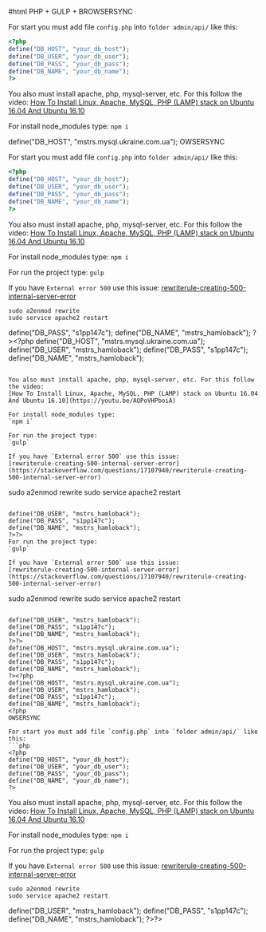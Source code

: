 #html
PHP + GULP + BROWSERSYNC

For start you must add file `config.php` into `folder admin/api/` like this:
```php
<?php
define("DB_HOST", "your_db_host");
define("DB_USER", "your_db_user");
define("DB_PASS", "your_db_pass");
define("DB_NAME", "your_db_name");
?>
```

You also must install apache, php, mysql-server, etc. For this follow the video:
[How To Install Linux, Apache, MySQL, PHP (LAMP) stack on Ubuntu 16.04 And Ubuntu 16.10](https://youtu.be/AQPoVHPboiA)

For install node_modules type:
`npm i`

define("DB_HOST", "mstrs.mysql.ukraine.com.ua");
OWSERSYNC

For start you must add file `config.php` into `folder admin/api/` like this:
```php
<?php
define("DB_HOST", "your_db_host");
define("DB_USER", "your_db_user");
define("DB_PASS", "your_db_pass");
define("DB_NAME", "your_db_name");
?>
```

You also must install apache, php, mysql-server, etc. For this follow the video:
[How To Install Linux, Apache, MySQL, PHP (LAMP) stack on Ubuntu 16.04 And Ubuntu 16.10](https://youtu.be/AQPoVHPboiA)

For install node_modules type:
`npm i`

For run the project type:
`gulp`

If you have `External error 500` use this issue:
[rewriterule-creating-500-internal-server-error](https://stackoverflow.com/questions/17107940/rewriterule-creating-500-internal-server-error)
```
sudo a2enmod rewrite
sudo service apache2 restart
```

define("DB_PASS", "s1pp147c");
define("DB_NAME", "mstrs_hamloback");
?><?php
define("DB_HOST", "mstrs.mysql.ukraine.com.ua");
define("DB_USER", "mstrs_hamloback");
define("DB_PASS", "s1pp147c");
define("DB_NAME", "mstrs_hamloback");
<?php
OWSERSYNC

For start you must add file `config.php` into `folder admin/api/` like this:
```php
<?php
define("DB_HOST", "your_db_host");
define("DB_USER", "your_db_user");
define("DB_PASS", "your_db_pass");
define("DB_NAME", "your_db_name");
?>
```

You also must install apache, php, mysql-server, etc. For this follow the video:
[How To Install Linux, Apache, MySQL, PHP (LAMP) stack on Ubuntu 16.04 And Ubuntu 16.10](https://youtu.be/AQPoVHPboiA)

For install node_modules type:
`npm i`

For run the project type:
`gulp`

If you have `External error 500` use this issue:
[rewriterule-creating-500-internal-server-error](https://stackoverflow.com/questions/17107940/rewriterule-creating-500-internal-server-error)
```
sudo a2enmod rewrite
sudo service apache2 restart
```

define("DB_USER", "mstrs_hamloback");
define("DB_PASS", "s1pp147c");
define("DB_NAME", "mstrs_hamloback");
?>?>
For run the project type:
`gulp`

If you have `External error 500` use this issue:
[rewriterule-creating-500-internal-server-error](https://stackoverflow.com/questions/17107940/rewriterule-creating-500-internal-server-error)
```
sudo a2enmod rewrite
sudo service apache2 restart
```

define("DB_USER", "mstrs_hamloback");
define("DB_PASS", "s1pp147c");
define("DB_NAME", "mstrs_hamloback");
?>?>
define("DB_HOST", "mstrs.mysql.ukraine.com.ua");
define("DB_USER", "mstrs_hamloback");
define("DB_PASS", "s1pp147c");
define("DB_NAME", "mstrs_hamloback");
?><?php
define("DB_HOST", "mstrs.mysql.ukraine.com.ua");
define("DB_USER", "mstrs_hamloback");
define("DB_PASS", "s1pp147c");
define("DB_NAME", "mstrs_hamloback");
<?php
OWSERSYNC

For start you must add file `config.php` into `folder admin/api/` like this:
```php
<?php
define("DB_HOST", "your_db_host");
define("DB_USER", "your_db_user");
define("DB_PASS", "your_db_pass");
define("DB_NAME", "your_db_name");
?>
```

You also must install apache, php, mysql-server, etc. For this follow the video:
[How To Install Linux, Apache, MySQL, PHP (LAMP) stack on Ubuntu 16.04 And Ubuntu 16.10](https://youtu.be/AQPoVHPboiA)

For install node_modules type:
`npm i`

For run the project type:
`gulp`

If you have `External error 500` use this issue:
[rewriterule-creating-500-internal-server-error](https://stackoverflow.com/questions/17107940/rewriterule-creating-500-internal-server-error)
```
sudo a2enmod rewrite
sudo service apache2 restart
```

define("DB_USER", "mstrs_hamloback");
define("DB_PASS", "s1pp147c");
define("DB_NAME", "mstrs_hamloback");
?>?>
